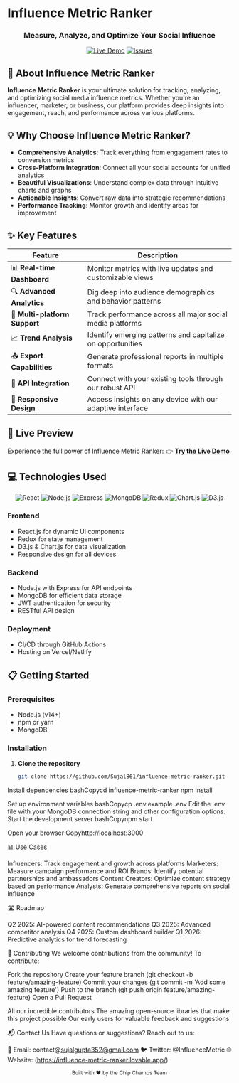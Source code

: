 # Influence Metric Ranker

<p align="center">
  <h3 align="center">Measure, Analyze, and Optimize Your Social Influence</h3>
</p>

<p align="center">
  <a href="https://preview--influence-metric-ranker.lovable.app/"><img src="https://img.shields.io/badge/Demo-Live%20Preview-success?style=for-the-badge" alt="Live Demo"></a>
  <a href="https://github.com/Sujal861/influence-metric-ranker/issues"><img src="https://img.shields.io/github/issues/Sujal861/influence-metric-ranker?style=for-the-badge" alt="Issues"></a>
</p>

## 🌟 About Influence Metric Ranker

**Influence Metric Ranker** is your ultimate solution for tracking, analyzing, and optimizing social media influence metrics. Whether you're an influencer, marketer, or business, our platform provides deep insights into engagement, reach, and performance across various platforms.


## 💡 Why Choose Influence Metric Ranker?

- **Comprehensive Analytics**: Track everything from engagement rates to conversion metrics
- **Cross-Platform Integration**: Connect all your social accounts for unified analytics
- **Beautiful Visualizations**: Understand complex data through intuitive charts and graphs
- **Actionable Insights**: Convert raw data into strategic recommendations
- **Performance Tracking**: Monitor growth and identify areas for improvement

## ✨ Key Features

| Feature | Description |
|---------|-------------|
| 📊 **Real-time Dashboard** | Monitor metrics with live updates and customizable views |
| 🔍 **Advanced Analytics** | Dig deep into audience demographics and behavior patterns |
| 📱 **Multi-platform Support** | Track performance across all major social media platforms |
| 📈 **Trend Analysis** | Identify emerging patterns and capitalize on opportunities |
| 📤 **Export Capabilities** | Generate professional reports in multiple formats |
| 🔄 **API Integration** | Connect with your existing tools through our robust API |
| 📱 **Responsive Design** | Access insights on any device with our adaptive interface |

## 🚀 Live Preview

Experience the full power of Influence Metric Ranker:
👉 [**Try the Live Demo**](https://preview--influence-metric-ranker.lovable.app/)

## 💻 Technologies Used

<p align="center">
  <img src="https://img.shields.io/badge/React-20232A?style=for-the-badge&logo=react&logoColor=61DAFB" alt="React">
  <img src="https://img.shields.io/badge/Node.js-339933?style=for-the-badge&logo=nodedotjs&logoColor=white" alt="Node.js">
  <img src="https://img.shields.io/badge/Express-000000?style=for-the-badge&logo=express&logoColor=white" alt="Express">
  <img src="https://img.shields.io/badge/MongoDB-4EA94B?style=for-the-badge&logo=mongodb&logoColor=white" alt="MongoDB">
  <img src="https://img.shields.io/badge/Redux-593D88?style=for-the-badge&logo=redux&logoColor=white" alt="Redux">
  <img src="https://img.shields.io/badge/Chart.js-FF6384?style=for-the-badge&logo=chart.js&logoColor=white" alt="Chart.js">
  <img src="https://img.shields.io/badge/D3.js-F9A03C?style=for-the-badge&logo=d3.js&logoColor=white" alt="D3.js">
</p>

### Frontend
- React.js for dynamic UI components
- Redux for state management
- D3.js & Chart.js for data visualization
- Responsive design for all devices

### Backend
- Node.js with Express for API endpoints
- MongoDB for efficient data storage
- JWT authentication for security
- RESTful API design

### Deployment
- CI/CD through GitHub Actions
- Hosting on Vercel/Netlify

## 📋 Getting Started

### Prerequisites
- Node.js (v14+)
- npm or yarn
- MongoDB

### Installation

1. **Clone the repository**
   ```bash
   git clone https://github.com/Sujal861/influence-metric-ranker.git

Install dependencies
bashCopycd influence-metric-ranker
npm install

Set up environment variables
bashCopycp .env.example .env
Edit the .env file with your MongoDB connection string and other configuration options.
Start the development server
bashCopynpm start

Open your browser
Copyhttp://localhost:3000


📊 Use Cases

Influencers: Track engagement and growth across platforms
Marketers: Measure campaign performance and ROI
Brands: Identify potential partnerships and ambassadors
Content Creators: Optimize content strategy based on performance
Analysts: Generate comprehensive reports on social influence

🛣️ Roadmap

Q2 2025: AI-powered content recommendations
Q3 2025: Advanced competitor analysis
Q4 2025: Custom dashboard builder
Q1 2026: Predictive analytics for trend forecasting

🤝 Contributing
We welcome contributions from the community! To contribute:

Fork the repository
Create your feature branch (git checkout -b feature/amazing-feature)
Commit your changes (git commit -m 'Add some amazing feature')
Push to the branch (git push origin feature/amazing-feature)
Open a Pull Request


All our incredible contributors
The amazing open-source libraries that make this project possible
Our early users for valuable feedback and suggestions

📬 Contact Us
Have questions or suggestions? Reach out to us:

📧 Email: contact@sujalgupta352@gmail.com
🐦 Twitter: @InfluenceMetric
🌐 Website: (https://influence-metric-ranker.lovable.app/)


<p align="center">
  <sub>Built with ❤️ by the Chip Champs Team</sub>
</p>
